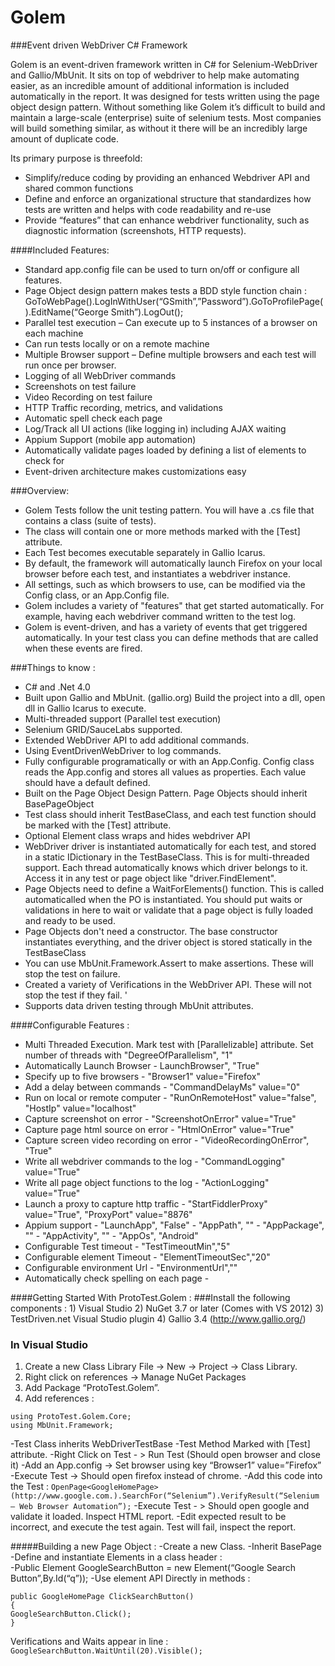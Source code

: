 Golem
=====

###Event driven WebDriver C# Framework

Golem is an event-driven framework written in C# for Selenium-WebDriver and Gallio/MbUnit.  It sits on top of webdriver to help make automating easier, as an incredible amount of additional information is included automatically in the report.  It was designed for tests written using the page object design pattern.  Without something like Golem it’s difficult to build and maintain a large-scale (enterprise) suite of selenium tests.  Most companies will build something similar, as without it there will be an incredibly large amount of duplicate code.   

Its primary purpose is threefold: 
-	Simplify/reduce coding by providing an enhanced Webdriver API and shared common functions 
-	Define and enforce an organizational structure that standardizes how tests are written and helps with code readability and re-use
-	Provide “features” that can enhance webdriver functionality, such as diagnostic information (screenshots, HTTP requests).

####Included Features:
-	Standard app.config file can be used to turn on/off or configure all features.  
-	Page Object design pattern makes tests a BDD style function chain : GoToWebPage().LogInWithUser(“GSmith”,”Password”).GoToProfilePage().EditName(“George Smith”).LogOut();
-	Parallel test execution – Can execute up to 5 instances of a browser on each machine
-	Can run tests locally or on a remote machine
-	Multiple Browser support – Define multiple browsers and each test will run once per browser.
-	Logging of all WebDriver commands 
-	Screenshots on test failure
-	Video Recording on test failure
-	HTTP Traffic recording, metrics, and validations
-	Automatic spell check each page 
-	Log/Track all UI actions (like logging in) including AJAX waiting
-	Appium Support (mobile app automation)
-	Automatically validate pages loaded by defining a list of elements to check for  
-	Event-driven architecture makes customizations easy

###Overview:
- Golem Tests follow the unit testing pattern.  You will have a .cs file that contains a class (suite of tests).  
- The class will contain one or more methods marked with the [Test] attribute.  
- Each Test becomes executable separately in Gallio Icarus.  
- By default, the framework will automatically launch Firefox on your local browser before each test, and instantiates a webdriver instance.  
- All settings, such as which browsers to use, can be modified via the Config class, or an App.Config file. 
- Golem includes a variety of "features" that get started automatically.  For example, having each webdriver command written to the test log.  
- Golem is event-driven, and has a variety of events that get triggered automatically.  In your test class you can define methods that are called when these events are fired.  

###Things to know : 
- C# and .Net 4.0
- Built upon Gallio and MbUnit. (gallio.org)  Build the project into a dll, open dll in Gallio Icarus to execute.  
- Multi-threaded support (Parallel test execution)
- Selenium GRID/SauceLabs supported.
- Extended WebDriver API to add additional commands.
- Using EventDrivenWebDriver to log commands.
- Fully configurable programatically or with an App.Config.  Config class reads the App.config and stores all values as properties.  Each value should have a default defined.
- Built on the Page Object Design Pattern.  Page Objects should inherit BasePageObject
- Test class should inherit TestBaseClass, and each test function should be marked with the [Test] attribute.
- Optional Element class wraps and hides webdriver API
- WebDriver driver is instantiated automatically for each test, and stored in a static IDictionary in the TestBaseClass. This is for multi-threaded support. Each thread automatically knows which driver belongs to it.  Access it in any test or page object like "driver.FindElement".  
- Page Objects need to define a WaitForElements() function.  This is called automaticalled when the PO is instantiated. You should put waits or validations in here to wait or validate that a page object is fully loaded and ready to be used.  
- Page Objects don't need a constructor.  The base constructor instantiates everything, and the driver object is stored statically in the TestBaseClass
- You can use MbUnit.Framework.Assert to make assertions.  These will stop the test on failure.
- Created a variety of Verifications in the WebDriver API.  These will not stop the test if they fail.  '
- Supports data driven testing through MbUnit attributes.  

####Configurable Features : 
- Multi Threaded Execution.  Mark test with [Parallelizable] attribute. Set number of threads with "DegreeOfParallelism", "1"
- Automatically Launch Browser - LaunchBrowser", "True"
- Specify up to five browsers - "Browser1" value="Firefox"
- Add a delay between commands - "CommandDelayMs" value="0"
- Run on local or remote computer - "RunOnRemoteHost" value="false", "HostIp" value="localhost"
- Capture screenshot on error - "ScreenshotOnError" value="True"
- Capture page html source on error - "HtmlOnError" value="True" 
- Capture screen video recording on error - "VideoRecordingOnError", "True"
- Write all webdriver commands to the log - "CommandLogging" value="True"
- Write all page object functions to the log - "ActionLogging" value="True"
- Launch a proxy to capture http traffic - "StartFiddlerProxy" value="True", "ProxyPort" value="8876"
- Appium support - "LaunchApp", "False" - "AppPath", "" - "AppPackage", "" - "AppActivity", "" - "AppOs", "Android"
- Configurable Test timeout - "TestTimeoutMin","5"
- Configurable element Timeout - "ElementTimeoutSec","20"
- Configurable environment Url - "EnvironmentUrl",""
- Automatically check spelling on each page - 

####Getting Started With ProtoTest.Golem : 
###Install the following components : 
	1) Visual Studio 
	2) NuGet 3.7 or later (Comes with VS 2012)
	3) TestDriven.net Visual Studio plugin 
	4) Gallio 3.4 (http://www.gallio.org/)

### In Visual Studio
1) Create a new Class Library File -> New -> Project -> Class Library.
2) Right click on references -> Manage NuGet Packages
3) Add Package “ProtoTest.Golem”. 
4) Add references : 
```
using ProtoTest.Golem.Core;
using MbUnit.Framework;
```

-Test Class inherits WebDriverTestBase
-Test Method Marked with [Test] attribute.
-Right Click on Test - > Run Test (Should open browser and close it)
-Add an App.config -> Set browser using key “Browser1” value=”Firefox”
-Execute Test -> Should open firefox instead of chrome.
-Add this code into the Test : 
```OpenPage<GoogleHomePage>(http://www.google.com.).SearchFor(“Selenium”).VerifyResult(“Selenium – Web Browser Automation”);```
-Execute Test - > Should open google and validate it loaded.  Inspect HTML report. 
-Edit expected result to be incorrect, and execute the test again.  Test will fail, inspect the report.  

#####Building a new Page Object : 
-Create a new Class.
-Inherit BasePage
-Define and instantiate Elements in a class header :  
-Public Element GoogleSearchButton = new Element(“Google Search Button”,By.Id(“q”));
-Use element API Directly in methods :  
```
public GoogleHomePage ClickSearchButton()
{
GoogleSearchButton.Click();
}
```
Verifications and Waits appear in line : 
```GoogleSearchButton.WaitUntil(20).Visible();```




